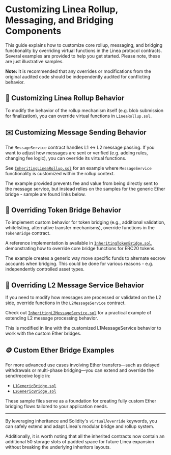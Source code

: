 # Customizing Linea Rollup, Messaging, and Bridging Components

This guide explains how to customize core rollup, messaging, and bridging functionality by overriding virtual functions in the Linea protocol contracts. Several examples are provided to help you get started. Please note, these are just illustrative samples.

**Note:** It is recommended that any overrides or modifications from the original audited code should be independently audited for conflicting behavior.

## 🧱 Customizing Linea Rollup Behavior

To modify the behavior of the rollup mechanism itself (e.g. blob submission for finalization), you can override virtual functions in `LineaRollup.sol`.

## ✉️ Customizing Message Sending Behavior

The `MessageService` contract handles L1 ↔ L2 message passing. If you want to adjust how messages are sent or verified (e.g. adding rules, changing fee logic), you can override its virtual functions.

See [`InheritingLineaRollup.sol`](../src/_testing/unit/rollup/InheritingLineaRollup.sol) for an example where `MessageService` functionality is customized within the rollup context.

The example provided prevents fee and value from being directly sent to the message service, but instead relies on the samples for the generic Ether bridge - sample are found links below.

## 🔁 Overriding Token Bridge Behavior

To implement custom behavior for token bridging (e.g., additional validation, whitelisting, alternative transfer mechanisms), override functions in the `TokenBridge` contract.

A reference implementation is available in [`InheritingTokenBridge.sol`](../src/_testing/unit/bridging/InheritingTokenBridge.sol), demonstrating how to override core bridge functions for ERC20 tokens.

The example creates a generic way move specific funds to alternate escrow accounts when bridging. This could be done for various reasons - e.g. independently controlled asset types.

## 📨 Overriding L2 Message Service Behavior

If you need to modify how messages are processed or validated on the L2 side, override functions in the `L2MessageService` contract.

Check out [`InheritingL2MessageService.sol`](../src/_testing/unit/messaging/InheritingL2MessageService.sol) for a practical example of extending L2 message processing behavior.

This is modified in line with the customized L1MessageService behavior to work with the custom Ether bridges.

## 🪙 Custom Ether Bridge Examples

For more advanced use cases involving Ether transfers—such as delayed withdrawals or multi-phase bridging—you can extend and override the send/receive logic in:

- [`L1GenericBridge.sol`](../src/_testing/unit/bridging/l1/L1GenericBridge.sol)
- [`L2GenericBridge.sol`](../src/_testing/unit/bridging/l2/L2GenericBridge.sol)

These sample files serve as a foundation for creating fully custom Ether bridging flows tailored to your application needs.

---

By leveraging inheritance and Solidity's `virtual`/`override` keywords, you can safely extend and adapt Linea's modular bridge and rollup system.

Additionally, it is worth noting that all the inherited contracts now contain an additional 50 storage slots of padded space for future Linea expansion without breaking the underlying inheritors layouts.
